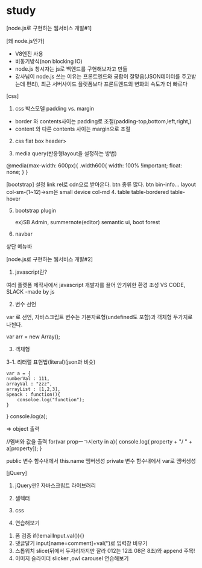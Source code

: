 # study

[node.js로 구현하는 웹서비스 개발#1]

[왜 node.js인가]

- V8엔진 사용
- 비동기방식(non blocking IO)
- node.js 창시자는 js로 백엔드를 구현해보자고 만듦
- 강사님이 node.js 쓰는 이유는 프론트엔드와 궁합이 잘맞음(JSON데이터를 주고받는데 편리), 최근 서버사이드 플랫폼보다 프론트엔드의 변화의 속도가 더 빠르다

[css]
1. css 박스모델
padding vs. margin

- border 와 contents사이는 padding로 조절(padding-top,bottom,left,right,)
- content 와 다른 contents 사이는 margin으로 조절

2. css flat box
header>

3.  media query(반응형layout을 설정하는 방법)

@media(max-width: 600px){
	.width600{
		width: 100% !important;
		float: none;
	}
}

[bootstrap]
설정 link rel로 cdn으로 받아온다.
btn 종류 많다. btn bin-info…
layout
	col-sm-(1~12)->sm은 small device
	col-md
4. table table-bordered table-hover

5. bootstrap plugin

	ex)SB Admin, summernote(editor)
semantic ui, boot forest

6. navbar

상단 메뉴바

[node.js로 구현하는 웹서비스 개발#2]
1. javascript란?


여러 플랫폼 제작사에서 javascript 개발자를 끌어 안기위한 환경 조성
VS CODE, SLACK -made by js

2. 변수 선언

var 로 선언, 자바스크립트 변수는 기본자료형(undefined도 포함)과 객체형 두가지로 나뉜다.

var arr = new Array();

3. 객체형 

3-1. 리터럴 표현법(literal)(json과 비슷)

	var a = {
    numberVal : 111,
    arrayVal : "zzz",
    arrayList : [1,2,3],
    Speack : function(){
        consoloe.log("function");
    }
}
console.log(a);

=> object 출력

//멤버와 값을 출력
for(var propㅡㄱ시erty in a){
    console.log(   property + "/ " + a[property]);
}

public 변수
   함수내에서 this.name 멤버생성
private 변수
   함수내에서 var로 멤버생성


[jQuery]

1. jQuery란?
	자바스크립트 라이브러리

2. 셀렉터

3. css

4. 연습해보기

 1) 폼 검증 if(!emailInput.val()){}
 2) 댓글달기 input[name=comment]+val(‘’)로 입력창 비우기
 3) 스톱워치 slice(뒤에서 두자리까지만 잘라 012는 12초 08은 8초)와 append 주목!
 4) 이미지 슬라이더 slicker ,owl carousel 연습해보기
